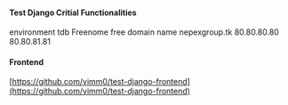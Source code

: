#### Test Django Critial Functionalities

environment
tdb
Freenome free domain name
nepexgroup.tk 
80.80.80.80
80.80.81.81

#### Frontend
[https://github.com/vimm0/test-django-frontend](https://github.com/vimm0/test-django-frontend)
